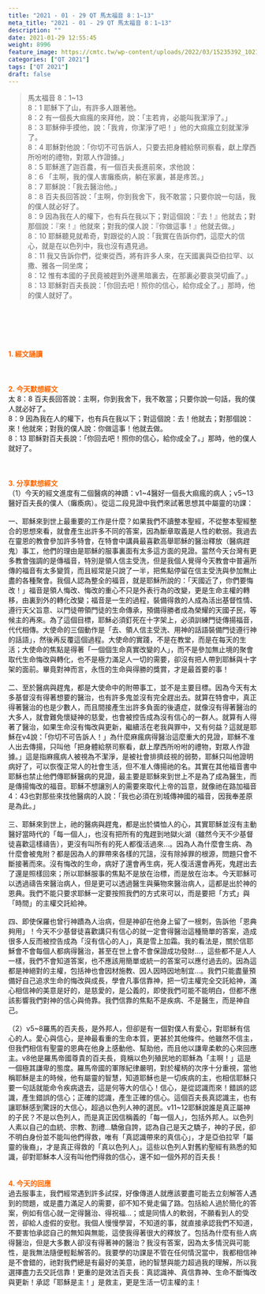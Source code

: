 ```yaml
---
title: "2021 - 01 - 29 QT 馬太福音 8：1~13"
meta_title: "2021 - 01 - 29 QT 馬太福音 8：1~13"
description: ""
date: 2021-01-29 12:55:45
weight: 8996
feature_image: https://cmtc.tw/wp-content/uploads/2022/03/15235392_10211799862337740_180693556567566654_o-1.webp
categories: ["QT 2021"]
tags: ["QT 2021"]
draft: false
---
```


<blockquote>馬太福音 8：1~13<br />
8：1 耶穌下了山，有許多人跟著他。<br />
8：2 有一個長大痲瘋的來拜他，說：「主若肯，必能叫我潔淨了。」<br />
8：3 耶穌伸手摸他，說：「我肯，你潔淨了吧！」他的大痲瘋立刻就潔淨了。<br />
8：4 耶穌對他說：「你切不可告訴人，只要去把身體給祭司察看，獻上摩西所吩咐的禮物，對眾人作證據。」<br />
8：5 耶穌進了迦百農，有一個百夫長進前來，求他說：<br />
8：6 「主啊，我的僕人害癱瘓病，躺在家裏，甚是疼苦。」<br />
8：7 耶穌說：「我去醫治他。」<br />
8：8 百夫長回答說：「主啊，你到我舍下，我不敢當；只要你說一句話，我的僕人就必好了。<br />
8：9 因為我在人的權下，也有兵在我以下；對這個說：『去！』他就去；對那個說：『來！』他就來；對我的僕人說：『你做這事！』他就去做。」<br />
8：10 耶穌聽見就希奇，對跟從的人說：「我實在告訴你們，這麼大的信心，就是在以色列中，我也沒有遇見過。<br />
8：11 我又告訴你們，從東從西，將有許多人來，在天國裏與亞伯拉罕、以撒、雅各一同坐席；<br />
8：12 惟有本國的子民竟被趕到外邊黑暗裏去，在那裏必要哀哭切齒了。」<br />
8：13 耶穌對百夫長說：「你回去吧！照你的信心，給你成全了。」那時，他的僕人就好了。</blockquote><br />
&nbsp;<br />
<br />
&nbsp;<br />
<br />
<span style="color: #ff6600;"><strong>1. </strong><strong>經文誦讀</strong></span><br />
<br />
<span style="color: #ff6600;"><strong> </strong></span><br />
<br />
<span style="color: #ff6600;"><strong>2. 今天默想</strong><strong>經文<br />
</strong></span>太 8：8 百夫長回答說：主啊，你到我舍下，我不敢當；只要你說一句話，我的僕人就必好了。<br />
8：9 因為我在人的權下，也有兵在我以下；對這個說：去！他就去；對那個說：來！他就來；對我的僕人說：你做這事！他就去做。<br />
8：13 耶穌對百夫長說：「你回去吧！照你的信心，給你成全了。」那時，他的僕人就好了。<br />
<br />
&nbsp;<br />
<br />
<span style="color: #ff6600;"><strong>3. 分享默想經文<br />
</strong></span>（1）今天的經文進度有二個醫病的神蹟：v1~4醫好一個長大痲瘋的病人；v5~13醫好百夫長的僕人（癱瘓病）。從這二段見證中我們來試著思想其中屬靈的功課：<br />
<br />
一、耶穌來到世上最重要的工作是什麼？如果我們不讀整本聖經，不從整本聖經整合的思想來看，就會產生出許多不同的答案，因為斷章取義是人性的軟弱。我過去在靈恩的教會參加許多特會，在特會中講員最喜歡高舉耶穌的醫治釋放（醫病趕鬼）事工，他們的理由是耶穌的服事裏面有太多這方面的見證。當然今天台灣有更多教會強調的是傳福音，特別是領人信主受洗，但是我個人覺得今天教會中普遍所傳的福音有太多變質，而且經常是只說了一半，把焦點停留在信主受洗與參加無止盡的各種聚會。我個人認為整全的福音，就是耶穌所說的：「天國近了，你們要悔改！」福音是領人悔改、悔改的重心不只是外表行為的改變，更是生命主權的轉移，由裏到外的轉化改變；福音是一生的過程，裝備得救的人成為活出基督性情、遵行天父旨意、以門徒帶領門徒的生命傳承，預備得勝者成為榮耀的天國子民，等候主的再來。為了這個目標，耶穌必須釘死在十字架上，必須訓練門徒傳揚福音，代代相傳。大使命的三個動作是「去、領人信主受洗、用神的話語裝備門徒遵行神的話語」，然後再反覆這個過程。大使命的實踐，不是在教堂，而是在每天的生活；大使命的焦點是得著「一個個生命真實改變的人」，而不是參加無止境的聚會取代生命悔改與轉化，也不是極力滿足人一切的需要，卻沒有把人帶到耶穌與十字架的面前。畢竟對神而言，永恆的生命與得勝的獎賞，才是最首要的事！<br />
<br />
二、至於醫病與趕鬼，都是大使命中的附帶事工，並不是主要目標。因為今天有太多基督沒有得著想要的醫治，也有許多鬼並沒有完全趕出去。就算在特會中，真正得著醫治的也是少數人，而且間接產生出許多負面的後遺症，就像沒有得著醫治的大多人，就會難免懷疑神的慈愛，也會被控告成為沒有信心的一群人。就算有人得著了醫治，如果生命沒有悔改與更新，繼續活在老我與罪中，又有何益？這就是耶穌在v4說：「你切不可告訴人！」為什麼麻瘋病得醫治這麼重大的見證，耶穌不准人出去傳揚，只叫他「把身體給祭司察看，獻上摩西所吩咐的禮物，對眾人作證據。」這是指麻瘋病人被視為不潔淨，是被社會排擠歧視的弱勢，耶穌只叫他證明病好了，可以恢復正常人的社會生活，但不准人傳揚祂的名。其實在其他福音書中耶穌也禁止他們傳耶穌醫病的見證，最主要是耶穌來到世上不是為了成為醫生，而是傳揚悔改的福音。耶穌不想讓別人的需要來取代上帝的旨意，就像祂在路加福音4：43也對那些來找他醫病的人說：「我也必須在別城傳神國的福音，因我奉差原是為此。」<br />
<br />
三、耶穌來到世上，祂的醫病與趕鬼，都是出於憐恤人的心，其實耶穌並沒有主動醫好當時代的「每一個人」，也沒有把所有的鬼趕到地獄火湖（雖然今天不少基督徒喜歡這樣禱告），更沒有叫所有的死人都復活過來…。因為人為什麼會生病、為什麼會被鬼附？都是因為人的罪帶來各樣的咒詛，沒有除掉罪的根源，問題只會不斷接著而來。沒有悔改的生命，病好了還會再生病，死人復活還會再死，鬼趕出去了還是照樣回來；所以耶穌服事的焦點不是放在治標，而是放在治本。今天耶穌可以透過禱告來醫治病人，但是更可以透過醫生與藥物來醫治病人，這都是出於神的恩典。我們不能只要求耶穌一定要按照我們的方式來可以，而是要把「方式」與「時間」的主權交託給神。<br />
<br />
四、即使保羅也曾行神蹟為人治病，但是神卻在他身上留了一根刺，告訴他「恩典夠用」！今天不少基督徒喜歡講只有信心的就一定會得醫治這種簡單的答案，造成很多人反而被控告成為「沒有信心的人」，真是雪上加霜。我的看法是，關於信耶穌會不會每個人都病得醫治，甚至在世上會不會保證成功發財…，這些都不是人人一樣，我們不會知道答案，也不應該用簡單或統一的答案可以應付過去的。因為這都是神絕對的主權，包括神也會因材施教、因人因時因地制宜…。我們只能盡量預備好自己追求生命的悔改與成長，學會凡事信靠神，把一切主權完全交託給神，滿心相信神的美意是好的，是慈愛的，是公義的，即使我們可能不能明白，但都不應該影響我們對神的信心與倚靠。我們信靠的焦點不是疾病、不是醫生，而是神自己。<br />
<br />
（2）v5~8羅馬的百夫長，是外邦人，但卻是有一個對僕人有愛心，對耶穌有信心的人。愛心與信心，是神最看重的生命本質，更甚於其他條件。他雖然不信主，但我們相信有聖靈的恩典在他身上感動他、幫助他，而且他以謙卑柔軟的心來回應主。v8他是羅馬帝國尊貴的百夫長，竟稱以色列殖民地的耶穌為「主啊！」這是一個極其謙卑的態度。羅馬帝國的軍隊紀律嚴明，對於權柄的次序十分重視，當他稱耶穌是主的時候，他有屬靈的智慧，知道耶穌也是一切疾病的主，也相信耶穌只要一句話就能命令疾病退去，這是何等大的信心！信心，是從認識而來！錯誤的認識，產生錯誤的信心；正確的認識，產生正確的信心。這個百夫長真認識主，也有讓耶穌感到驚訝的大信心，超過以色列人神的選民。v11~12耶穌說誰是真正屬神的子民？不是以色列人，而是真正因信稱義的「每一個人」，包括外邦人。以色列人素以自己的血統、宗教、割禮…驕傲自誇，認為自己是天之驕子，神的子民，卻不明白身份並不能叫他們得救，唯有「真認識帶來的真信心」，才是亞伯拉罕「屬靈的後裔」，才是真正得救的「真以色列人」。這些以色列人對舊約聖經有熟悉的知識，卻對耶穌本人沒有叫他們得救的信心，還不如一個外邦的百夫長！<br />
<br />
<br />
<span style="color: #ff6600;"><strong>4. 今天的回應<br />
</strong></span>過去服事主，我們經常遇到許多試探，好像傳道人就應該要盡可能去立刻解答人遇到的問題，或是盡力滿足人的需要，卻不知不覺走偏了路。包括給人過於簡化的答案，例如有信心就一定得醫治、得祝福…；或是同情人的軟弱，不願看到人的受苦，卻給人虛假的安慰。我個人慢慢學習，不知道的事，就直接承認我們不知道，不要害怕承認自己的無知與無能，這使我得著很大的釋放了。包括為什麼有些人病得醫治，但是大多數人卻沒有得著神的醫治？我沒有答案，因為太多情況與可能性，是我無法隨便輕鬆解答的。我要學的功課是不管在任何情況當中，我都相信神是不會錯的，祂對我們總是有最好的美意，祂的智慧與能力超過我的理解，所以我選擇盡力去交託信靠！更重的是效法百夫長：真認識神、真信靠神、生命不斷悔改與更新！承認「耶穌是主！」是救主，更是生活一切主權的主！<br />
<br />
&nbsp;<br />
<br />
&nbsp;
        